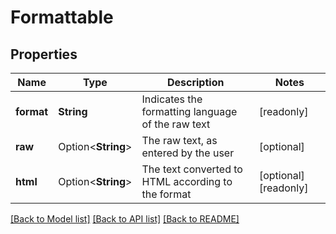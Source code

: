 # Formattable

## Properties

Name | Type | Description | Notes
------------ | ------------- | ------------- | -------------
**format** | **String** | Indicates the formatting language of the raw text | [readonly]
**raw** | Option<**String**> | The raw text, as entered by the user | [optional]
**html** | Option<**String**> | The text converted to HTML according to the format | [optional][readonly]

[[Back to Model list]](../README.md#documentation-for-models) [[Back to API list]](../README.md#documentation-for-api-endpoints) [[Back to README]](../README.md)


